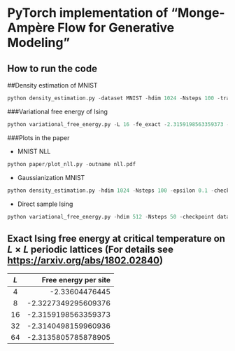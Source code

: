 # PyTorch implementation of “Monge-Ampère Flow for Generative Modeling”


## How to run the code 

##Density estimation of MNIST
```python
python density_estimation.py -dataset MNIST -hdim 1024 -Nsteps 100 -train -cuda 7
```

###Variational free energy of Ising
```python 
python variational_free_energy.py -L 16 -fe_exact -2.3159198563359373 -train -cuda 7 -hdim 512 -Nsteps 50 -Batchsize 64 -symmetrize
```

###Plots in the paper

- MNIST NLL

```python 
python paper/plot_nll.py -outname nll.pdf 
```

- Gaussianization MNIST

```python
python density_estimation.py -hdim 1024 -Nsteps 100 -epsilon 0.1 -checkpoint data/learn_mnist/Simple_MLP_hdim1024_Batchsize100_lr0.001_Nsteps100_epsilon0.1/epoch-1.chkp -show 
```

- Direct sample Ising
```python
python variational_free_energy.py -hdim 512 -Nsteps 50 -checkpoint data/learn_ot/ising_L16_d2_T2.269185314213022_symmetrize_Simple_MLP_hdim512_Batchsize64_lr0.001_delta0.0_Nsteps50_epsilon0.1/epoch-1.chkp -show  -L 16  -symmetrize 
```

## Exact Ising free energy at critical temperature on $L\times L$ periodic lattices (For details see https://arxiv.org/abs/1802.02840)

| $L$  | Free energy per site |
| :--: | ------------------: |
| 4    | -2.33604476445      |
| 8    | -2.3227349295609376 |
| 16   | -2.3159198563359373 |
| 32   | -2.3140498159960936 |
| 64   |  -2.3135805785878905 |
